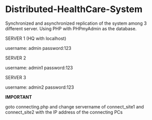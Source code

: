 # Distributed-HealthCare-System
Synchronized and asynchronized replication of the system among 3 different server. Using PHP with PHPmyAdmin as the database.

SERVER 1 (HQ with localhost)

username: admin
password:123

SERVER 2

username: admin1
password:123

SERVER 3

username: admin2
password:123



****IMPORTANT****

goto connecting.php and change servername of connect_site1 and connect_site2 with the IP address of the connecting PCs
